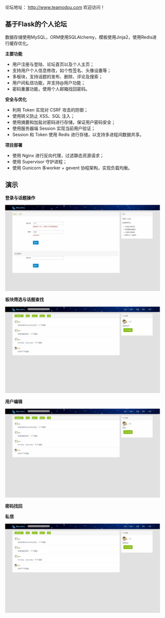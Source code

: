 论坛地址： http://www.teamodou.com  欢迎访问！


## 基于Flask的个人论坛
数据存储使用MySQL，ORM使用SQLAlchemy，模板使用Jinja2，使用Redis进行缓存优化。

**主要功能**

- 用户注册与登陆、论坛首页以及个人主页；
- 支持用户个人信息修改，如个性签名、头像设置等；
- 多板块，支持话题的发布、删除、评论及搜索；
- 用户间私信功能，并支持@用户功能；
- 密码重置功能，使用个人邮箱找回密码。

**安全与优化**

- 利用 Token 实现对 CSRF 攻击的防御；
- 使用转义防止 XSS、SQL 注入；
- 使用摘要和加盐对密码进行存储，保证用户密码安全；
- 使用服务器端 Session 实现当前用户验证；
- Session 和 Token 使用 Redis 进行存储，以支持多进程间数据共享。

**项目部署**

- 使用  Nginx 进行反向代理，过滤静态资源请求；
- 使用 Supervisor 守护进程；
- 使用 Gunicorn 多worker + gevent 协程架构，实现负载均衡。

## 演示
**登录与话题操作**

![](https://github.com/TeamoSCSC/Anfield/blob/master/images/login.gif)

**板块筛选与话题查找**

![](https://github.com/TeamoSCSC/Anfield/blob/master/images/search.gif)

**用户编辑**

![](https://github.com/TeamoSCSC/Anfield/blob/master/images/edit.gif)

**密码找回**


**私信**

![](https://github.com/TeamoSCSC/Anfield/blob/master/images/chat.gif)